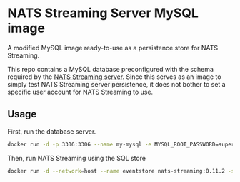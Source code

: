 # NATS Streaming Server MySQL image

A modified MySQL image ready-to-use as a persistence store for NATS Streaming.

This repo contains a MySQL database preconfigured with the schema required by the [NATS Streaming server](https://github.com/nats-io/nats-streaming-server#sql-store).
Since this serves as an image to simply test NATS Streaming server persistence, it does not bother to set a specific user account for NATS Streaming to use.

## Usage

First, run the database server.
```bash
docker run -d -p 3306:3306 --name my-mysql -e MYSQL_ROOT_PASSWORD=supersecret erwinvaneyk/nats-streaming-mysql --default-authentication-plugin=mysql_native_password
```

Then, run NATS Streaming using the SQL store
```bash
docker run -d --network=host --name eventstore nats-streaming:0.11.2 -store SQL --sql_driver mysql --sql_source root:supersecret@/nss
```
